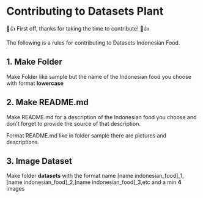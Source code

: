 # Contributing to Datasets Plant

🎉👍 First off, thanks for taking the time to contribute! 🎉👍

The following is a  rules for contributing to Datasets Indonesian Food. 


## 1. Make Folder

Make Folder like sample but the name of the Indonesian food you choose with format **lowercase**

## 2. Make README.md

Make README.md for a description of the Indonesian food you choose and don't forget to provide the source of that description.

Format README.md like in folder sample there are pictures and descriptions.

## 3. Image Dataset
Make folder **datasets** with the format name [name indonesian_food]_1,[name indonesian_food]_2,[name indonesian_food]_3,etc and a min **4** images
